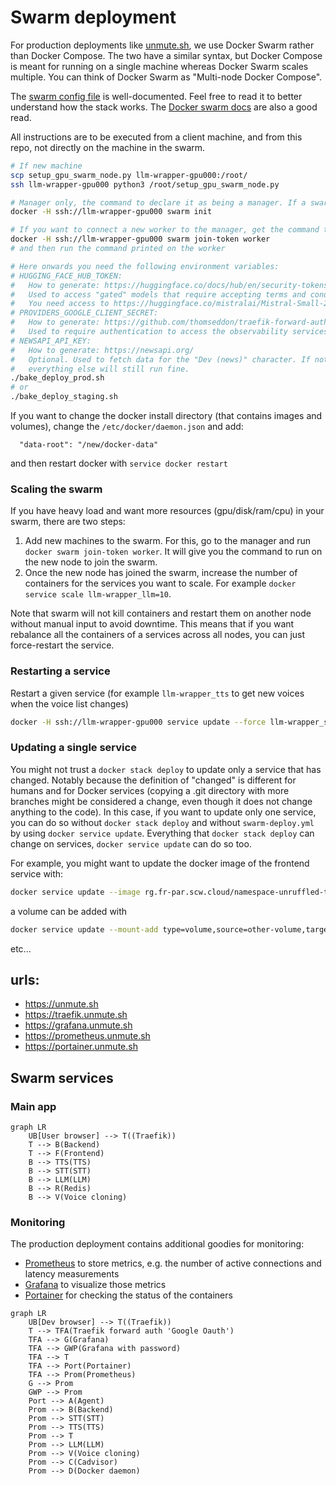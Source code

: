 # Swarm deployment

For production deployments like [unmute.sh](https://unmute.sh), we use Docker Swarm rather than Docker Compose.
The two have a similar syntax, but Docker Compose is meant for running on a single machine whereas Docker Swarm scales multiple. You can think of Docker Swarm as "Multi-node Docker Compose".

The [swarm config file](./swarm-deploy.yml) is well-documented. Feel free to read it to better understand how the stack works. The [Docker swarm docs](https://docs.docker.com/engine/swarm/) are also a good read.

All instructions are to be executed from a client machine, and from this repo, not directly on the machine in the swarm.

```bash
# If new machine
scp setup_gpu_swarm_node.py llm-wrapper-gpu000:/root/
ssh llm-wrapper-gpu000 python3 /root/setup_gpu_swarm_node.py

# Manager only, the command to declare it as being a manager. If a swarm is already up, you don't need it.
docker -H ssh://llm-wrapper-gpu000 swarm init

# If you want to connect a new worker to the manager, get the command to run by doing
docker -H ssh://llm-wrapper-gpu000 swarm join-token worker
# and then run the command printed on the worker

# Here onwards you need the following environment variables:
# HUGGING_FACE_HUB_TOKEN:
#   How to generate: https://huggingface.co/docs/hub/en/security-tokens
#   Used to access "gated" models that require accepting terms and conditions.
#   You need access to https://huggingface.co/mistralai/Mistral-Small-24B-Instruct-2501
# PROVIDERS_GOOGLE_CLIENT_SECRET:
#   How to generate: https://github.com/thomseddon/traefik-forward-auth?tab=readme-ov-file#google
#   Used to require authentication to access the observability services such as Grafana and Traefik.
# NEWSAPI_API_KEY:
#   How to generate: https://newsapi.org/
#   Optional. Used to fetch data for the "Dev (news)" character. If not provided,
#   everything else will still run fine.
./bake_deploy_prod.sh
# or
./bake_deploy_staging.sh
```

If you want to change the docker install directory (that contains images and volumes), change the `/etc/docker/daemon.json` and add:

```
  "data-root": "/new/docker-data"
```

and then restart docker with `service docker restart`

### Scaling the swarm

If you have heavy load and want more resources (gpu/disk/ram/cpu) in your swarm, there are two steps:
1) Add new machines to the swarm. For this, go to the manager and run `docker swarm join-token worker`. It will give you the command to run on the new node to join the swarm.
2) Once the new node has joined the swarm, increase the number of containers for the services you want to scale. For example `docker service scale llm-wrapper_llm=10`.

Note that swarm will not kill containers and restart them on another node without manual input to avoid downtime. This means that if you want rebalance all the containers of a services across all nodes, you can just force-restart the service.

### Restarting a service
Restart a given service (for example `llm-wrapper_tts` to get new voices when the voice list changes)

```bash
docker -H ssh://llm-wrapper-gpu000 service update --force llm-wrapper_something
```

### Updating a single service
You might not trust a `docker stack deploy` to update only a service that has changed. Notably because the definition
of "changed" is different for humans and for Docker services (copying a .git directory with more branches might be considered
a change, even though it does not change anything to the code). In this case, if you want to update only one service, you can do so without `docker stack deploy` and without `swarm-deploy.yml` by using `docker service update`. Everything that `docker stack deploy` can change on services, `docker service update` can do so too.

For example, you might want to update the docker image of the frontend service with:
```bash
docker service update --image rg.fr-par.scw.cloud/namespace-unruffled-tereshkova/llm-wrapper-frontend:latest --with-registry-auth llm-wrapper_frontend
```
a volume can be added with
```bash
docker service update --mount-add type=volume,source=other-volume,target=/somewhere-else llm-wrapper_frontend
```
etc...

## urls:
* <https://unmute.sh>
* <https://traefik.unmute.sh>
* <https://grafana.unmute.sh>
* <https://prometheus.unmute.sh>
* <https://portainer.unmute.sh>

## Swarm services

### Main app

```mermaid
graph LR
    UB[User browser] --> T((Traefik))
    T --> B(Backend)
    T --> F(Frontend)
    B --> TTS(TTS)
    B --> STT(STT)
    B --> LLM(LLM)
    B --> R(Redis)
    B --> V(Voice cloning)
```

### Monitoring

The production deployment contains additional goodies for monitoring:
- [Prometheus](https://prometheus.io/) to store metrics, e.g. the number of active connections and latency measurements
- [Grafana](https://grafana.com/) to visualize those metrics
- [Portainer](https://www.portainer.io/) for checking the status of the containers

```mermaid
graph LR
    UB[Dev browser] --> T((Traefik))
    T --> TFA(Traefik forward auth 'Google Oauth')
    TFA --> G(Grafana)
    TFA --> GWP(Grafana with password)
    TFA --> T
    TFA --> Port(Portainer)
    TFA --> Prom(Prometheus)
    G --> Prom
    GWP --> Prom
    Port --> A(Agent)
    Prom --> B(Backend)
    Prom --> STT(STT)
    Prom --> TTS(TTS)
    Prom --> T
    Prom --> LLM(LLM)
    Prom --> V(Voice cloning)
    Prom --> C(Cadvisor)
    Prom --> D(Docker daemon)
```